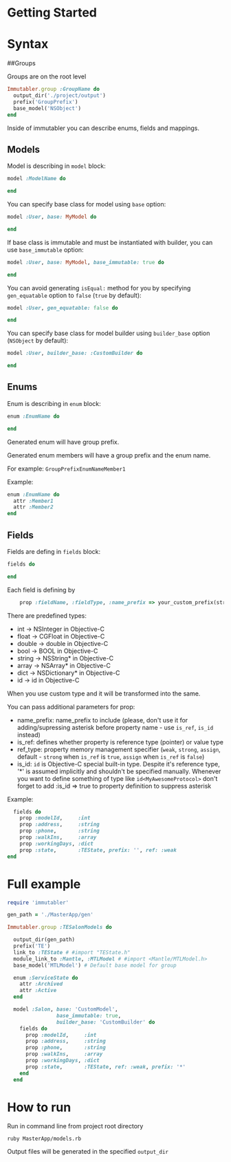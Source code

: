 Getting Started
====================

# Syntax

##Groups

Groups are on the root level

```ruby
Immutabler.group :GroupName do
  output_dir('./project/output')
  prefix('GroupPrefix')
  base_model('NSObject')
end
```

Inside of immutabler you can describe enums, fields and mappings.

## Models

Model is describing in `model` block:

```ruby
model :ModelName do

end
```

You can specify base class for model using `base` option:

```ruby
model :User, base: MyModel do

end
```

If base class is immutable and must be instantiated with builder, you can use `base_immutable` option:

```ruby
model :User, base: MyModel, base_immutable: true do

end
```

You can avoid generating `isEqual:` method for you by specifying `gen_equatable` option to `false` (`true` by default):
```ruby
model :User, gen_equatable: false do

end
```

You can specify base class for model builder using `builder_base` option (`NSObject` by default):

```ruby
model :User, builder_base: :CustomBuilder do

end
```

## Enums

Enum is describing in `enum` block:

```ruby
enum :EnumName do

end
```

Generated enum will have group prefix.

Generated enum members will have a group prefix and the enum name.

For example: `GroupPrefixEnumNameMember1`

Example:
```ruby
enum :EnumName do
  attr :Member1
  attr :Member2
end
```

## Fields

Fields are defing in `fields` block:

```ruby
fields do

end
```

Each field is defining by

```ruby
    prop :fieldName, :fieldType, :name_prefix => your_custom_prefix(string, optional), :is_ref => true or false(optional), :ref_type => 'assign', 'weak', 'strong'(optional), :is_id => true or false(optional)
```

There are predefined types:
* int -> NSInteger in Objective-C
* float -> CGFloat in Objective-C
* double -> double in Objective-C
* bool -> BOOL in Objective-C
* string -> NSString* in Objective-C
* array -> NSArray* in Objective-C
* dict -> NSDictionary* in Objective-C
* id -> id in Objective-C

When you use custom type and it will be transformed into the same.

You can pass additional parameters for prop:

+ name_prefix: name_prefix to include (please, don't use it for adding/supressing asterisk before property name - use `is_ref`, `is_id` instead)
+ is_ref: defines whether property is reference type (pointer) or value type
+ ref_type: property memory management specifier (`weak`, `strong`, `assign`, default - `strong` when `is_ref` is `true`, `assign` when `is_ref` is `false`)
+ is_id: `id` is Objective-C special built-in type. Despite it's reference type, '*' is assumed implicitly and shouldn't be specified manually. Whenever you want to define something of type like `id<MyAwesomeProtocol>` don't forget to add :is_id => true to property definition to suppress asterisk

Example:
```ruby
  fields do
    prop :modelId,     :int
    prop :address,     :string
    prop :phone,       :string
    prop :walkIns,     :array
    prop :workingDays, :dict
    prop :state,       :TEState, prefix: '', ref: :weak
end
```

# Full example
```ruby
require 'immutabler'

gen_path = './MasterApp/gen'

Immutabler.group :TESalonModels do

  output_dir(gen_path)
  prefix('TE')
  link_to :TEState # #import "TEState.h"
  module_link_to :Mantle, :MTLModel # #import <Mantle/MTLModel.h>
  base_model('MTLModel') # Default base model for group

  enum :ServiceState do
    attr :Archived
    attr :Active
  end

  model :Salon, base: 'CustomModel',
                base_immutable: true,
                builder_base: 'CustomBuilder' do
    fields do
      prop :modelId,     :int
      prop :address,     :string
      prop :phone,       :string
      prop :walkIns,     :array
      prop :workingDays, :dict
      prop :state,       :TEState, ref: :weak, prefix: '*'
    end
  end
```

# How to run

Run in command line from project root directory
```shell
ruby MasterApp/models.rb
```

Output files will be generated in the specified `output_dir`
